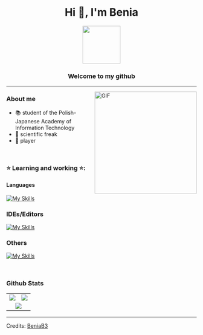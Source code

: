 
<h1 align="center">Hi 👋, I'm Benia</h1>
<div id="header" align="center">

  <img src="https://media.giphy.com/media/v1.Y2lkPTc5MGI3NjExZmFmZTExYTBjNjI3ZTEyYTIwMDhjN2E2YzNiMDhlMDU1NDg1MmRkMyZjdD1n/6vj5quVNRhoQw/giphy.gif" width="100"/>
</div>
<h3 align="center">Welcome to my github </h3>





----






<img align="right" height="270px" alt="GIF" src="https://user-images.githubusercontent.com/104169955/221680189-a0f02da4-2548-4565-a786-71201db22a46.gif" />

### About me
- 📚 student of the Polish-Japanese Academy of Information Technology
- 🌌 scientific freak
- 👾 player

<br>

### ⭐ Learning and working ⭐: 
#### Languages
[![My Skills](https://skillicons.dev/icons?i=java,python,cpp,&theme=dark)](https://skillicons.dev)

### IDEs/Editors

[![My Skills](https://skillicons.dev/icons?i=vscode,idea,vim&theme=dark)](https://skillicons.dev)

### Others
[![My Skills](https://skillicons.dev/icons?i=git&theme=dark)](https://skillicons.dev)


   

<br>



### Github Stats

<table>
  <tr>
    <td>
      <a href="https://wakatime.com">
        <img src="https://wakatime.com/share/@BeniaB3/d0d27719-8f86-49e2-b351-334c4606879c.png" />
      </a>
    </td>
    <td>
      <a href="https://wakatime.com">
        <img src="https://wakatime.com/share/@BeniaB3/6b17605b-5d20-43e3-ad23-75fb892f3bc9.png" />
      </a>
    </td>
  </tr>
  <tr>
    <td colspan="2" style="text-align:center;">
      <a href="https://wakatime.com">
        <img src="https://wakatime.com/share/@BeniaB3/cf7adeab-ccba-4ae5-9871-36dcf2de8551.png" />
      </a>
    </td>
  </tr>
</table>





-----
Credits: [BeniaB3](https://github.com/beniab3)




